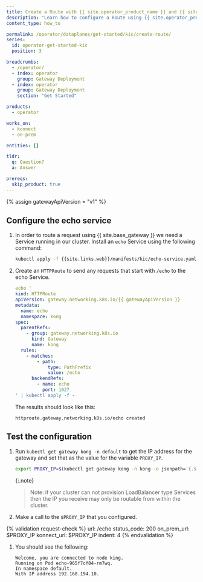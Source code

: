 ```yaml
---
title: Create a Route with {{ site.operator_product_name }} and {{ site.kic_product_name }}
description: "Learn how to configure a Route using {{ site.operator_product_name }} and {{ site.kic_product_name }}."
content_type: how_to

permalink: /operator/dataplanes/get-started/kic/create-route/
series:
  id: operator-get-started-kic
  position: 3

breadcrumbs:
  - /operator/
  - index: operator
    group: Gateway Deployment
  - index: operator
    group: Gateway Deployment
    section: "Get Started"

products:
  - operator

works_on:
  - konnect
  - on-prem

entities: []

tldr:
  q: Question?
  a: Answer

prereqs:
  skip_product: true
---
```


{% assign gatewayApiVersion = "v1" %}

## Configure the echo service

1. In order to route a request using {{ site.base_gateway }} we need a Service running in our cluster. Install an `echo` Service using the following command:

    ```bash
    kubectl apply -f {{site.links.web}}/manifests/kic/echo-service.yaml -n kong
    ```

1.  Create an `HTTPRoute` to send any requests that start with `/echo` to the echo Service.

    ```yaml
    echo '
    kind: HTTPRoute
    apiVersion: gateway.networking.k8s.io/{{ gatewayApiVersion }}
    metadata:
      name: echo
      namespace: kong
    spec:
      parentRefs:
        - group: gateway.networking.k8s.io
          kind: Gateway
          name: kong
      rules:
        - matches:
            - path:
                type: PathPrefix
                value: /echo
          backendRefs:
            - name: echo
              port: 1027
    ' | kubectl apply -f -
    ```
    The results should look like this:

    ```text
    httproute.gateway.networking.k8s.io/echo created
    ```

## Test the configuration

1. Run `kubectl get gateway kong -n default` to get the IP address for the gateway and set that as the value for the variable `PROXY_IP`.

    ```bash
    export PROXY_IP=$(kubectl get gateway kong -n kong -o jsonpath='{.status.addresses[0].value}')
    ```

    {:.note}
    > Note: if your cluster can not provision LoadBalancer type Services then the IP you receive may only be routable from within the cluster.

1. Make a call to the `$PROXY_IP` that you configured.

{% validation request-check %}
url: /echo
status_code: 200
on_prem_url: $PROXY_IP
konnect_url: $PROXY_IP
indent: 4
{% endvalidation %}

1. You should see the following:

    ```
    Welcome, you are connected to node king.
    Running on Pod echo-965f7cf84-rm7wq.
    In namespace default.
    With IP address 192.168.194.10.
    ```
